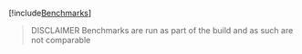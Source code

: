 [!include[Benchmarks](BenchmarkDotNet.Artifacts/results/tanka.graphql.benchmarks.Benchmarks-report-github.md)]

> DISCLAIMER
> Benchmarks are run as part of the build and as such are not comparable